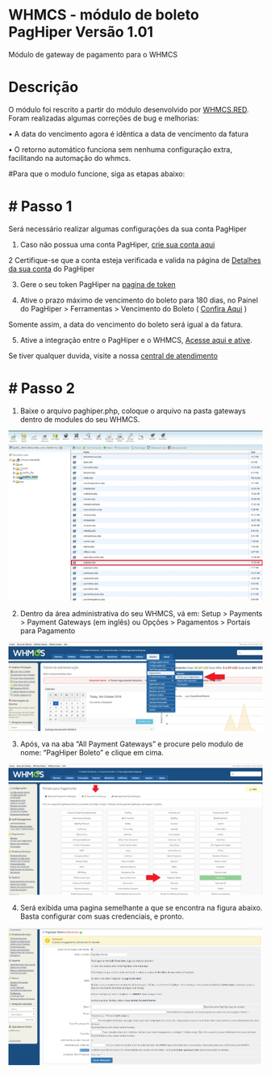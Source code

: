 # WHMCS - módulo de boleto PagHiper Versão 1.01 


Módulo de gateway de pagamento  para o WHMCS


# Descrição

O módulo foi rescrito a partir do módulo desenvolvido por [WHMCS.RED](https://github.com/whmcsred/modulo-paghiper-whmcs). Foram realizadas algumas correções de bug e melhorias:

•	A data do vencimento agora é idêntica a data de vencimento da fatura

•	O retorno automático funciona sem nenhuma configuração extra, facilitando na automação do whmcs.


#Para que o modulo funcione, siga as etapas abaixo:




# # Passo 1

Será necessário realizar algumas configurações da sua conta PagHiper

1) Caso não possua uma conta PagHiper,  [crie sua conta aqui](https://www.paghiper.com/abra-sua-conta/) 
 

2 Certifique-se que a conta esteja verificada e valida na página de [Detalhes da sua conta](https://www.paghiper.com/painel/detalhes-da-conta/) do PagHiper

3) Gere o seu token PagHiper na [pagina de token](https://www.paghiper.com/painel/token/)

4) Ative o prazo máximo de vencimento do boleto para 180 dias, no Painel do PagHiper > Ferramentas > Vencimento do Boleto ( [Confira Aqui](https://www.paghiper.com/painel/prazo-vencimento-boleto/) ) 

Somente assim, a data do vencimento do boleto será igual a da fatura.

5) Ative a integração entre o PagHiper e o WHMCS, [Acesse aqui e ative](https://www.paghiper.com/painel/whmcs).


Se tiver qualquer duvida, visite a nossa [central de atendimento](https://www.paghiper.com/atendimento/)


# # Passo 2
1) Baixe o arquivo paghiper.php, coloque o arquivo na pasta gateways dentro de modules do seu WHMCS. 

![Screenshot](imagens/cpanel-listagem-gateway.jpg)

2) Dentro da área administrativa do seu WHMCS, vá em: Setup > Payments > Payment Gateways (em inglês) ou Opções > Pagamentos > Portais para Pagamento

![Screenshot](imagens/menu.jpg)

3) Após, va na aba “All Payment Gateways” e procure pelo modulo de nome: “PagHiper Boleto” e clique em cima.

![Screenshot](imagens/all-payments.png)

4) Será exibida uma pagina semelhante a que se encontra na figura abaixo. Basta configurar com suas credenciais, e pronto.

![Screenshot](imagens/modulo-configuracao.png)




